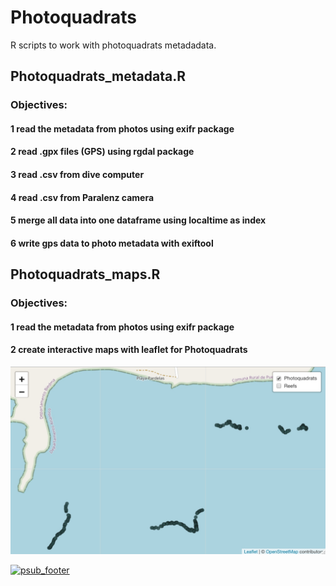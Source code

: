 # Photoquadrats
R scripts to work with photoquadrats metadadata.

## Photoquadrats_metadata.R
### Objectives:
#### 1 read the metadata from photos using exifr package 
#### 2 read .gpx files (GPS) using rgdal package
#### 3 read .csv from dive computer
#### 4 read .csv from Paralenz camera
#### 5 merge all data into one dataframe using localtime as index
#### 6 write gps data to photo metadata with exiftool

## Photoquadrats_maps.R
### Objectives:
#### 1 read the metadata from photos using exifr package 
#### 2 create interactive maps with leaflet for Photoquadrats

![psub_footer](https://github.com/gonzalobravoargentina/photoquadrats/blob/master/Map.jpeg)

[![psub_footer](https://www.proyectosub.org.ar/wp-content/uploads/2020/04/logoletras_org.png)](https://proyectosub.org.ar)
